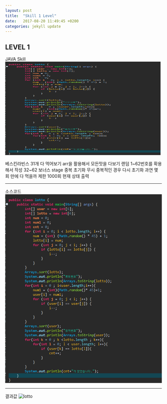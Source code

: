 ```yaml
---
layout: post
title:  "Skill 1 Level"
date:   2017-08-20 11:49:45 +0200
categories: jekyll update
---
```


## LEVEL 1
JAVA Skill<br />
<img src="assets/lotto.jpg" style="width:500px; height:300px;">

베스킨라빈스 31개 다 먹어보기 arr을 활용해서 모든맛을 다보기 랜덤 1~62번호를 확용해서 작성 32~62 보너스 stage 중복
 초기화 무시 중복적인 경우 다시 초기화 과연 몇 회 만에 다 먹을까 제한 1000회 현재 상태 출력
 - - -
소스코드
![lotto](/assets/lotto.jpg)
 - - -
결과값 
![lotto](/assets/lotto1.jpg)
